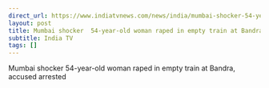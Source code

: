 ```yaml
---
direct_url: https://www.indiatvnews.com/news/india/mumbai-shocker-54-year-old-woman-raped-in-empty-train-at-bandra-accused-arrested-2025-02-03-974469
layout: post
title: Mumbai shocker  54-year-old woman raped in empty train at Bandra, accused arrested
subtitle: India TV
tags: []
---
```


Mumbai shocker  54-year-old woman raped in empty train at Bandra, accused arrested
